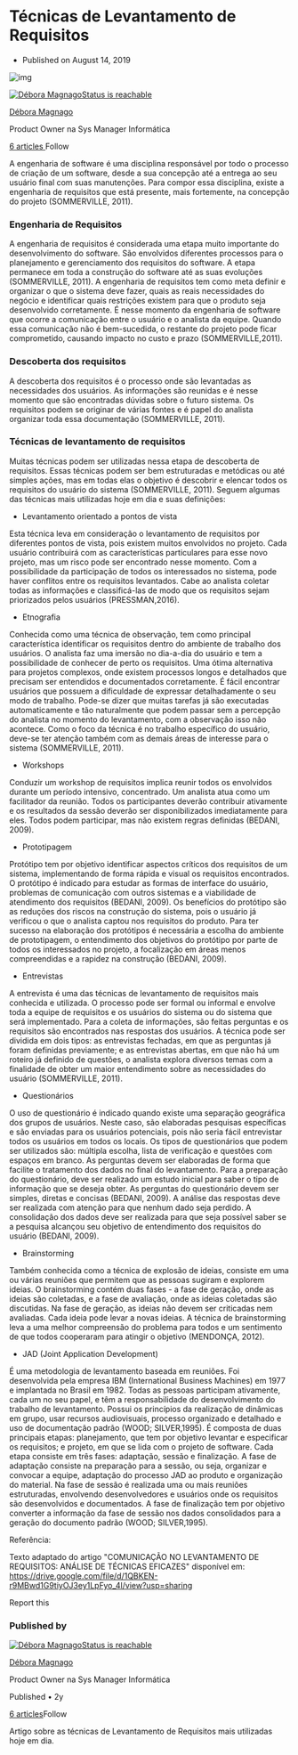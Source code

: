 # Técnicas de Levantamento de Requisitos

- Published on August 14, 2019

![img](https://media-exp1.licdn.com/dms/image/C4D12AQHb50zeB5DY3Q/article-cover_image-shrink_720_1280/0/1565778460043?e=1650499200&v=beta&t=61cmV2m74ZhF5BRyZ_NVgqWxblNfMlOJDifPT6AGQs4)

[![Débora Magnago](https://media-exp1.licdn.com/dms/image/C4E03AQGENQX7dCydvg/profile-displayphoto-shrink_100_100/0/1590929603255?e=1650499200&v=beta&t=hHGe66VpOHq12KY3HYVqYqtoAPOil2j1Hq7L6zz6rt0)Status is reachable](https://www.linkedin.com/in/tetris/deboramagnago/)

[Débora Magnago](https://www.linkedin.com/in/tetris/deboramagnago/)

Product Owner na Sys Manager Informática

[6 articles ](https://www.linkedin.com/in/deboramagnago/recent-activity/posts/)Follow

A engenharia de software é uma disciplina responsável por todo o processo de criação de um software, desde a sua concepção até a entrega ao seu usuário final com suas manutenções. Para compor essa disciplina, existe a engenharia de requisitos que está presente, mais fortemente, na concepção do projeto (SOMMERVILLE, 2011).

### Engenharia de Requisitos

A engenharia de requisitos é considerada uma etapa muito importante do desenvolvimento do software. São envolvidos diferentes processos para o planejamento e gerenciamento dos requisitos do software. A etapa permanece em toda a construção do software até as suas evoluções (SOMMERVILLE, 2011). A engenharia de requisitos tem como meta definir e organizar o que o sistema deve fazer, quais as reais necessidades do negócio e identificar quais restrições existem para que o produto seja desenvolvido corretamente. É nesse momento da engenharia de software que ocorre a comunicação entre o usuário e o analista da equipe. Quando essa comunicação não é bem-sucedida, o restante do projeto pode ficar comprometido, causando impacto no custo e prazo (SOMMERVILLE,2011).

### Descoberta dos requisitos

A descoberta dos requisitos é o processo onde são levantadas as necessidades dos usuários. As informações são reunidas e é nesse momento que são encontradas dúvidas sobre o futuro sistema. Os requisitos podem se originar de várias fontes e é papel do analista organizar toda essa documentação (SOMMERVILLE, 2011).

### Técnicas de levantamento de requisitos

Muitas técnicas podem ser utilizadas nessa etapa de descoberta de requisitos. Essas técnicas podem ser bem estruturadas e metódicas ou até simples ações, mas em todas elas o objetivo é descobrir e elencar todos os requisitos do usuário do sistema (SOMMERVILLE, 2011). Seguem algumas das técnicas mais utilizadas hoje em dia e suas definições:

- Levantamento orientado a pontos de vista

Esta técnica leva em consideração o levantamento de requisitos por diferentes pontos de vista, pois existem muitos envolvidos no projeto. Cada usuário contribuirá com as características particulares para esse novo projeto, mas um risco pode ser encontrado nesse momento. Com a possibilidade da participação de todos os interessados no sistema, pode haver conflitos entre os requisitos levantados. Cabe ao analista coletar todas as informações e classificá-las de modo que os requisitos sejam priorizados pelos usuários (PRESSMAN,2016).

- Etnografia

Conhecida como uma técnica de observação, tem como principal característica identificar os requisitos dentro do ambiente de trabalho dos usuários. O analista faz uma imersão no dia-a-dia do usuário e tem a possibilidade de conhecer de perto os requisitos. Uma ótima alternativa para projetos complexos, onde existem processos longos e detalhados que precisam ser entendidos e documentados corretamente. É fácil encontrar usuários que possuem a dificuldade de expressar detalhadamente o seu modo de trabalho. Pode-se dizer que muitas tarefas já são executadas automaticamente e tão naturalmente que podem passar sem a percepção do analista no momento do levantamento, com a observação isso não acontece. Como o foco da técnica é no trabalho específico do usuário, deve-se ter atenção também com as demais áreas de interesse para o sistema (SOMMERVILLE, 2011).

-  Workshops

Conduzir um workshop de requisitos implica reunir todos os envolvidos durante um período intensivo, concentrado. Um analista atua como um facilitador da reunião. Todos os participantes deverão contribuir ativamente e os resultados da sessão deverão ser disponibilizados imediatamente para eles. Todos podem participar, mas não existem regras definidas (BEDANI, 2009).

- Prototipagem

Protótipo tem por objetivo identificar aspectos críticos dos requisitos de um sistema, implementando de forma rápida e visual os requisitos encontrados. O protótipo é indicado para estudar as formas de interface do usuário, problemas de comunicação com outros sistemas e a viabilidade de atendimento dos requisitos (BEDANI, 2009). Os benefícios do protótipo são as reduções dos riscos na construção do sistema, pois o usuário já verificou o que o analista captou nos requisitos do produto. Para ter sucesso na elaboração dos protótipos é necessária a escolha do ambiente de prototipagem, o entendimento dos objetivos do protótipo por parte de todos os interessados no projeto, a focalização em áreas menos compreendidas e a rapidez na construção (BEDANI, 2009).

- Entrevistas

A entrevista é uma das técnicas de levantamento de requisitos mais conhecida e utilizada. O processo pode ser formal ou informal e envolve toda a equipe de requisitos e os usuários do sistema ou do sistema que será implementado. Para a coleta de informações, são feitas perguntas e os requisitos são encontrados nas respostas dos usuários. A técnica pode ser dividida em dois tipos: as entrevistas fechadas, em que as perguntas já foram definidas previamente; e as entrevistas abertas, em que não há um roteiro já definido de questões, o analista explora diversos temas com a finalidade de obter um maior entendimento sobre as necessidades do usuário (SOMMERVILLE, 2011).

- Questionários

O uso de questionário é indicado quando existe uma separação geográfica dos grupos de usuários. Neste caso, são elaboradas pesquisas específicas e são enviadas para os usuários potenciais, pois não seria fácil entrevistar todos os usuários em todos os locais. Os tipos de questionários que podem ser utilizados são: múltipla escolha, lista de verificação e questões com espaços em branco. As perguntas devem ser elaboradas de forma que facilite o tratamento dos dados no final do levantamento. Para a preparação do questionário, deve ser realizado um estudo inicial para saber o tipo de informação que se deseja obter. As perguntas do questionário devem ser simples, diretas e concisas (BEDANI, 2009). A análise das respostas deve ser realizada com atenção para que nenhum dado seja perdido. A consolidação dos dados deve ser realizada para que seja possível saber se a pesquisa alcançou seu objetivo de entendimento dos requisitos do usuário (BEDANI, 2009).

- Brainstorming

Também conhecida como a técnica de explosão de ideias, consiste em uma ou várias reuniões que permitem que as pessoas sugiram e explorem ideias. O brainstorming contém duas fases - a fase de geração, onde as ideias são coletadas, e a fase de avaliação, onde as ideias coletadas são discutidas. Na fase de geração, as ideias não devem ser criticadas nem avaliadas. Cada ideia pode levar a novas ideias. A técnica de brainstorming leva a uma melhor compreensão do problema para todos e um sentimento de que todos cooperaram para atingir o objetivo (MENDONÇA, 2012).

- JAD (Joint Application Development)

É uma metodologia de levantamento baseada em reuniões. Foi desenvolvida pela empresa IBM (International Business Machines) em 1977 e implantada no Brasil em 1982. Todas as pessoas participam ativamente, cada um no seu papel, e têm a responsabilidade do desenvolvimento do trabalho de levantamento. Possui os princípios da realização de dinâmicas em grupo, usar recursos audiovisuais, processo organizado e detalhado e uso de documentação padrão (WOOD; SILVER,1995). É composta de duas principais etapas: planejamento, que tem por objetivo levantar e especificar os requisitos; e projeto, em que se lida com o projeto de software. Cada etapa consiste em três fases: adaptação, sessão e finalização. A fase de adaptação consiste na preparação para a sessão, ou seja, organizar e convocar a equipe, adaptação do processo JAD ao produto e organização do material. Na fase de sessão é realizada uma ou mais reuniões estruturadas, envolvendo desenvolvedores e usuários onde os requisitos são desenvolvidos e documentados. A fase de finalização tem por objetivo converter a informação da fase de sessão nos dados consolidados para a geração do documento padrão (WOOD; SILVER,1995).



Referência:

Texto adaptado do artigo "COMUNICAÇÃO NO LEVANTAMENTO DE REQUISITOS: ANÁLISE DE TÉCNICAS EFICAZES" disponível em: https://drive.google.com/file/d/1QBKEN-r9MBwd1G9tiyOJ3ey1LpFyo_4l/view?usp=sharing

Report this

### Published by

[![Débora Magnago](https://media-exp1.licdn.com/dms/image/C4E03AQGENQX7dCydvg/profile-displayphoto-shrink_100_100/0/1590929603255?e=1650499200&v=beta&t=hHGe66VpOHq12KY3HYVqYqtoAPOil2j1Hq7L6zz6rt0)Status is reachable](https://www.linkedin.com/in/tetris/deboramagnago/)

[Débora Magnago](https://www.linkedin.com/in/tetris/deboramagnago/)

Product Owner na Sys Manager Informática

Published • 2y

[6 articles](https://www.linkedin.com/in/deboramagnago/recent-activity/posts/)Follow

Artigo sobre as técnicas de Levantamento de Requisitos mais utilizadas hoje em dia.